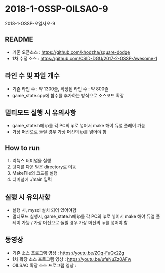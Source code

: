 # 2018-1-OSSP-OILSAO-9
2018-1-OSSP-오일사오-9

## README

- 기존 오픈소스 : https://github.com/khodzha/square-dodge
- 1차 수정 소스 : https://github.com/CSID-DGU/2017-2-OSSP-Awesome-1


## 라인 수 및 파일 개수

- 기존 라인 수 : 약 1300줄, 확장된 라인 수 : 약 800줄
- game_state.cpp에 함수를 추가하는 방식으로 소스코드 확장

## 멀티모드 실행 시 유의사항

- game_state.h에 ip를 각 PC의 ip로 넣어서 make 해야 듀얼 플레이 가능
- 가상 머신으로 돌릴 경우 가상 머신의 ip를 넣어야 함



## How to run

1. 리눅스 터미널을 실행
2. 닷지를 다운 받은 directory로 이동
3. MakeFile의 코드를 실행
4. 터미널에 ./main 입력


## 실행 시 유의사항

- 실행 시, mysql 설치 되어 있어야함
- 멀티모드 실행시, game_state.h에 ip를 각 PC의 ip로 넣어서 make 해야 듀얼 플레이 가능 / 가상 머신으로 돌릴 경우 가상 머신의 ip를 넣어야 함

## 동영상

- 기존 소스 프로그램 영상 : https://youtu.be/ZOq-FuQx2Zg
- 1차 확장 소스 프로그램 영상 : https://youtu.be/ufeNuZz0AFw
- OILSAO 확장 소스 프로그램 영상 : 
